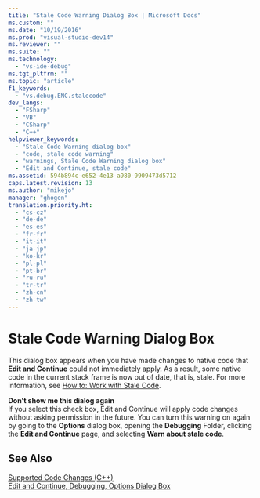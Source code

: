 ```yaml
---
title: "Stale Code Warning Dialog Box | Microsoft Docs"
ms.custom: ""
ms.date: "10/19/2016"
ms.prod: "visual-studio-dev14"
ms.reviewer: ""
ms.suite: ""
ms.technology: 
  - "vs-ide-debug"
ms.tgt_pltfrm: ""
ms.topic: "article"
f1_keywords: 
  - "vs.debug.ENC.stalecode"
dev_langs: 
  - "FSharp"
  - "VB"
  - "CSharp"
  - "C++"
helpviewer_keywords: 
  - "Stale Code Warning dialog box"
  - "code, stale code warning"
  - "warnings, Stale Code Warning dialog box"
  - "Edit and Continue, stale code"
ms.assetid: 594b894c-e652-4e13-a980-9909473d5712
caps.latest.revision: 13
ms.author: "mikejo"
manager: "ghogen"
translation.priority.ht: 
  - "cs-cz"
  - "de-de"
  - "es-es"
  - "fr-fr"
  - "it-it"
  - "ja-jp"
  - "ko-kr"
  - "pl-pl"
  - "pt-br"
  - "ru-ru"
  - "tr-tr"
  - "zh-cn"
  - "zh-tw"
---
```

# Stale Code Warning Dialog Box
This dialog box appears when you have made changes to native code that **Edit and Continue** could not immediately apply. As a result, some native code in the current stack frame is now out of date, that is, stale. For more information, see [How to: Work with Stale Code](http://msdn.microsoft.com/en-us/c7536e95-66a6-44a0-995d-3fe5035250b4).  
  
 **Don't show me this dialog again**  
 If you select this check box, Edit and Continue will apply code changes without asking permission in the future. You can turn this warning on again by going to the **Options** dialog box, opening the **Debugging** Folder, clicking the **Edit and Continue** page, and selecting **Warn about stale code**.  
  
## See Also  
 [Supported Code Changes (C++)](../debugger/supported-code-changes--c---.md)   
 [Edit and Continue, Debugging, Options Dialog Box](../Topic/Edit%20and%20Continue,%20Debugging,%20Options%20Dialog%20Box.md)